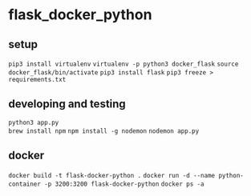 # flask_docker_python

## setup

`pip3 install virtualenv`
`virtualenv -p python3 docker_flask`
`source docker_flask/bin/activate`
`pip3 install flask`
`pip3 freeze > requirements.txt`

## developing and testing

`python3 app.py`       
`brew install npm`
`npm install -g nodemon`
`nodemon app.py`

## docker

`docker build -t flask-docker-python .`
`docker run -d --name python-container -p 3200:3200 flask-docker-python`
`docker ps -a`
